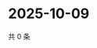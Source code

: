 # 2025-10-09

共 0 条

<!-- BEGIN ZHIHUQUESTIONS -->
<!-- 最后更新时间 Thu Oct 09 2025 12:13:53 GMT+0800 (China Standard Time) -->

<!-- END ZHIHUQUESTIONS -->
